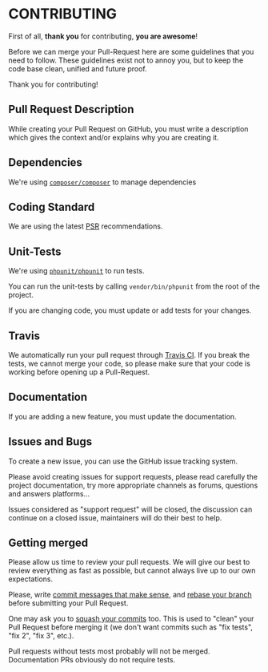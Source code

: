 # CONTRIBUTING

First of all, **thank you** for contributing, **you are awesome**!

Before we can merge your Pull-Request here are some guidelines that you need to follow. 
These guidelines exist not to annoy you, but to keep the code base clean, unified and future proof.

Thank you for contributing!

## Pull Request Description 

While creating your Pull Request on GitHub, you must write a description
which gives the context and/or explains why you are creating it.

## Dependencies

We're using [`composer/composer`](https://github.com/composer/composer) to manage dependencies

## Coding Standard

We are using the latest [PSR](http://www.php-fig.org/psr/) recommendations.

## Unit-Tests

We're using [`phpunit/phpunit`](https://github.com/sebastianbergmann/phpunit) to run tests.

You can run the unit-tests by calling `vendor/bin/phpunit` from the root of the project.

If you are changing code, you must update or add tests for your changes.


## Travis

We automatically run your pull request through [Travis CI](http://www.travis-ci.org).
If you break the tests, we cannot merge your code,
so please make sure that your code is working before opening up a Pull-Request.

## Documentation

If you are adding a new feature, you must update the documentation.

## Issues and Bugs

To create a new issue, you can use the GitHub issue tracking system.

Please avoid creating issues for support requests,
please read carefully the project documentation, 
try more appropriate channels as forums, questions and answers platforms...

Issues considered as "support request" will be closed, 
the discussion can continue on a closed issue, maintainers will do their best to help.

## Getting merged

Please allow us time to review your pull requests.
We will give our best to review everything as fast as possible, 
but cannot always live up to our own expectations.

Please, write [commit messages that make
sense](http://tbaggery.com/2008/04/19/a-note-about-git-commit-messages.html),
and [rebase your branch](http://git-scm.com/book/en/Git-Branching-Rebasing)
before submitting your Pull Request.

One may ask you to [squash your
commits](http://gitready.com/advanced/2009/02/10/squashing-commits-with-rebase.html)
too. This is used to "clean" your Pull Request before merging it (we don't want
commits such as "fix tests", "fix 2", "fix 3", etc.).

Pull requests without tests most probably will not be merged.
Documentation PRs obviously do not require tests.


